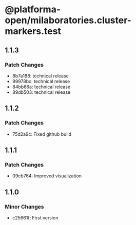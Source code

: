 # @platforma-open/milaboratories.cluster-markers.test

## 1.1.3

### Patch Changes

- 8b7a188: technical release
- 99978bc: technical release
- 84bb66a: technical release
- 89db503: technical release

## 1.1.2

### Patch Changes

- 75d2a9c: Fixed github build

## 1.1.1

### Patch Changes

- 09cb764: Improved visualization

## 1.1.0

### Minor Changes

- c25661f: First version
